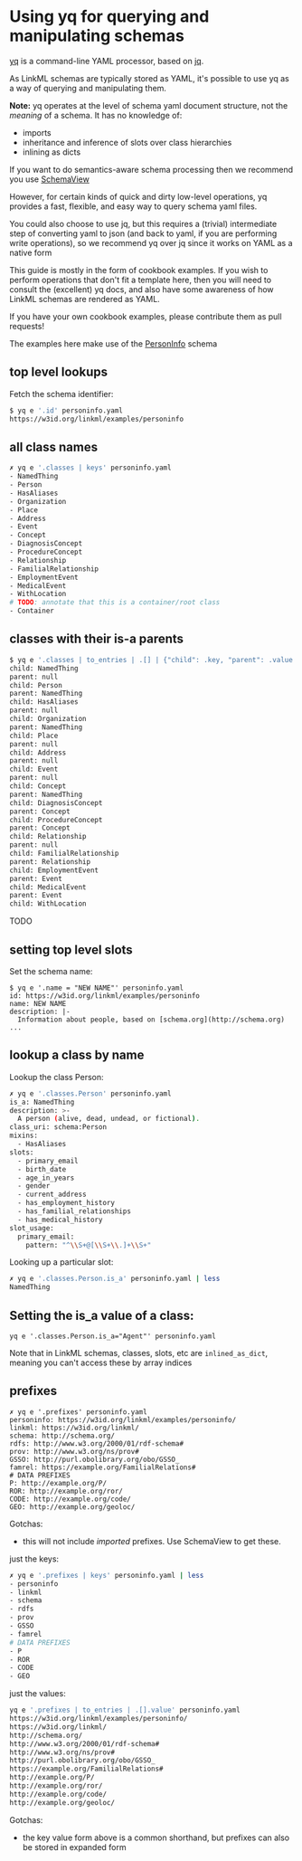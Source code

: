 # Using yq for querying and manipulating schemas

[yq](https://mikefarah.gitbook.io/yq/) is a command-line YAML processor, based on [jq](https://stedolan.github.io/jq/).

As LinkML schemas are typically stored as YAML, it's possible to use yq as a way of querying and manipulating them.

**Note:** yq operates at the level of schema yaml document structure, not the *meaning* of a schema. It has no knowledge of:

 * imports
 * inheritance and inference of slots over class hierarchies
 * inlining as dicts

If you want to do semantics-aware schema processing then we recommend you use [SchemaView](/developers/manipulating-schemas)

However, for certain kinds of quick and dirty low-level operations, yq
provides a fast, flexible, and easy way to query schema yaml files.

You could also choose to use jq, but this requires a (trivial)
intermediate step of converting yaml to json (and back to yaml, if you
are performing write operations), so we recommend yq over jq since it
works on YAML as a native form

This guide is mostly in the form of cookbook examples. If you wish to
perform operations that don't fit a template here, then you will need
to consult the (excellent) yq docs, and also have some awareness of
how LinkML schemas are rendered as YAML.

If you have your own cookbook examples, please contribute them as pull requests!

The examples here make use of the [PersonInfo](https://github.com/linkml/linkml/blob/main/examples/PersonSchema/personinfo.yaml) schema

## top level lookups

Fetch the schema identifier:

```bash
$ yq e '.id' personinfo.yaml
https://w3id.org/linkml/examples/personinfo
```

## all class names

```bash
✗ yq e '.classes | keys' personinfo.yaml
- NamedThing
- Person
- HasAliases
- Organization
- Place
- Address
- Event
- Concept
- DiagnosisConcept
- ProcedureConcept
- Relationship
- FamilialRelationship
- EmploymentEvent
- MedicalEvent
- WithLocation
# TODO: annotate that this is a container/root class
- Container
```

## classes with their is-a parents

```bash
$ yq e '.classes | to_entries | .[] | {"child": .key, "parent": .value.is_a}' personinfo.yaml
child: NamedThing
parent: null
child: Person
parent: NamedThing
child: HasAliases
parent: null
child: Organization
parent: NamedThing
child: Place
parent: null
child: Address
parent: null
child: Event
parent: null
child: Concept
parent: NamedThing
child: DiagnosisConcept
parent: Concept
child: ProcedureConcept
parent: Concept
child: Relationship
parent: null
child: FamilialRelationship
parent: Relationship
child: EmploymentEvent
parent: Event
child: MedicalEvent
parent: Event
child: WithLocation
```

TODO

## setting top level slots

Set the schema name:

```
$ yq e '.name = "NEW NAME"' personinfo.yaml
id: https://w3id.org/linkml/examples/personinfo
name: NEW NAME
description: |-
  Information about people, based on [schema.org](http://schema.org)
...
```

## lookup a class by name

Lookup the class Person:

```bash
✗ yq e '.classes.Person' personinfo.yaml
is_a: NamedThing
description: >-
  A person (alive, dead, undead, or fictional).
class_uri: schema:Person
mixins:
  - HasAliases
slots:
  - primary_email
  - birth_date
  - age_in_years
  - gender
  - current_address
  - has_employment_history
  - has_familial_relationships
  - has_medical_history
slot_usage:
  primary_email:
    pattern: "^\\S+@[\\S+\\.]+\\S+"
```

Looking up a particular slot:
```bash
✗ yq e '.classes.Person.is_a' personinfo.yaml | less
NamedThing
```

## Setting the is_a value of a class:

```
yq e '.classes.Person.is_a="Agent"' personinfo.yaml
```

Note that in LinkML schemas, classes, slots, etc are `inlined_as_dict`, meaning you can't access these by array indices

## prefixes

```
✗ yq e '.prefixes' personinfo.yaml
personinfo: https://w3id.org/linkml/examples/personinfo/
linkml: https://w3id.org/linkml/
schema: http://schema.org/
rdfs: http://www.w3.org/2000/01/rdf-schema#
prov: http://www.w3.org/ns/prov#
GSSO: http://purl.obolibrary.org/obo/GSSO_
famrel: https://example.org/FamilialRelations#
# DATA PREFIXES
P: http://example.org/P/
ROR: http://example.org/ror/
CODE: http://example.org/code/
GEO: http://example.org/geoloc/
```

Gotchas:

 - this will not include *imported* prefixes. Use SchemaView to get these.

just the keys:

```bash
✗ yq e '.prefixes | keys' personinfo.yaml | less
- personinfo
- linkml
- schema
- rdfs
- prov
- GSSO
- famrel
# DATA PREFIXES
- P
- ROR
- CODE
- GEO
```

just the values:

```bash
yq e '.prefixes | to_entries | .[].value' personinfo.yaml
https://w3id.org/linkml/examples/personinfo/
https://w3id.org/linkml/
http://schema.org/
http://www.w3.org/2000/01/rdf-schema#
http://www.w3.org/ns/prov#
http://purl.obolibrary.org/obo/GSSO_
https://example.org/FamilialRelations#
http://example.org/P/
http://example.org/ror/
http://example.org/code/
http://example.org/geoloc/
```

Gotchas:

 - the key value form above is a common shorthand, but prefixes can also be stored in expanded form

